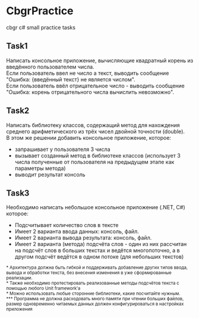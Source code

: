 # CbgrPractice
cbgr c# small practice tasks

## Task1

Написать консольное приложение, вычисляющие квадратный корень из введённого пользователем числа.</br>
Если пользователь ввел не число а текст, выводить сообщение "Ошибка: {введённый текст} не является числом".</br>
Если пользователь ввёл отрицательное число - выводить сообщение "Ошибка:  корень отрицательного числа вычислить невозможно".

## Task2

Написать библиотеку классов, содержащий метод для нахождения среднего арифметического из трёх чисел двойной точности (double).</br>
В этом же решении добавить консольное приложение, которое:

- запрашивает у пользователя 3 числа
- вызывает созданный метод в библиотеке классов (использует 3 числа полученные от пользователя на предыдущем этапе как параметры метода)
- выводит результат консоль

## Task3

Необходимо написать небольшое консольное приложение (.NET, C#) которое:

- Подсчитывает количество слов в тексте
- Имеет 2 варианта ввода данных: консоль, файл.
- Имеет 2 варианта вывода результата: консоль, файл.
- Имеет 2 варианта (метода) подсчёта слов - один из них рассчитан на подсчёт слов в больших текстах и ведётся многопоточно, а в другом подсчёт ведётся в одном потоке (для небольших текстов)

<sup>\* Архитектура должна быть гибкой и поддерживать добавление других типов ввода, вывода и обработки текста, без внесения изменения в уже сформированные реализации.</sup></br>
<sup>\* Также необходимо протестировать реализованные методы подсчётов текста с помощью любого Unit framework'a</sup></br>
<sup>\* Можно использовать любые сторонние библиотеки, какие посчитайте нужным.</sup></br>
<sup>\*\*\* Программа не должна расходовать много памяти при чтении больших файлов, размер одновременно читаемых данных должен конфигурироваться в настройках приложения</sup>
